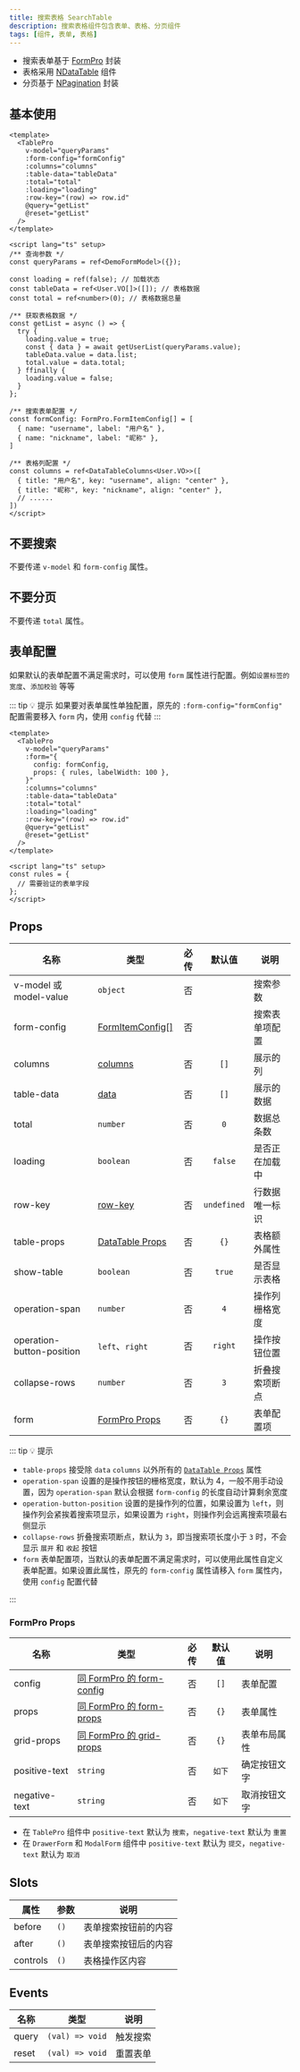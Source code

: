 ```yaml
---
title: 搜索表格 SearchTable
description: 搜索表格组件包含表单、表格、分页组件
tags: [组件, 表单, 表格]
---
```


- 搜索表单基于 [FormPro](/components/form-pro) 封装
- 表格采用 [NDataTable](https://www.naiveui.com/zh-CN/os-theme/components/data-table) 组件
- 分页基于 [NPagination](https://www.naiveui.com/zh-CN/os-theme/components/pagination) 封装

## 基本使用

```vue [vue]
<template>
  <TablePro
    v-model="queryParams"
    :form-config="formConfig"
    :columns="columns"
    :table-data="tableData"
    :total="total"
    :loading="loading"
    :row-key="(row) => row.id"
    @query="getList"
    @reset="getList"
  />
</template>

<script lang="ts" setup>
/** 查询参数 */
const queryParams = ref<DemoFormModel>({});

const loading = ref(false); // 加载状态
const tableData = ref<User.VO[]>([]); // 表格数据
const total = ref<number>(0); // 表格数据总量

/** 获取表格数据 */
const getList = async () => {
  try {
    loading.value = true;
    const { data } = await getUserList(queryParams.value);
    tableData.value = data.list;
    total.value = data.total;
  } ffinally {
    loading.value = false;
  }
};

/** 搜索表单配置 */
const formConfig: FormPro.FormItemConfig[] = [
  { name: "username", label: "用户名" },
  { name: "nickname", label: "昵称" },
]

/** 表格列配置 */
const columns = ref<DataTableColumns<User.VO>>([
  { title: "用户名", key: "username", align: "center" },
  { title: "昵称", key: "nickname", align: "center" },
  // ......
])
</script>
```

## 不要搜索

不要传递 `v-model` 和 `form-config` 属性。

## 不要分页

不要传递 `total` 属性。

## 表单配置

如果默认的表单配置不满足需求时，可以使用 `form` 属性进行配置。例如`设置标签的宽度`、`添加校验` 等等

::: tip 💡 提示
如果要对表单属性单独配置，原先的 `:form-config="formConfig"` 配置需要移入 `form` 内，使用 `config` 代替
:::

```vue [vue]
<template>
  <TablePro
    v-model="queryParams"
    :form="{
      config: formConfig,
      props: { rules, labelWidth: 100 },
    }"
    :columns="columns"
    :table-data="tableData"
    :total="total"
    :loading="loading"
    :row-key="(row) => row.id"
    @query="getList"
    @reset="getList"
  />
</template>

<script lang="ts" setup>
const rules = {
  // 需要验证的表单字段
};
</script>
```

## Props

| 名称 | 类型 | 必传 | 默认值 | 说明 |
| --- | --- | :--: | :--: | --- |
| v-model 或 model-value | `object` | 否 | | 搜索参数 |
| form-config | [FormItemConfig[]](/components/form-pro#formitemconfig) | 否 | | 搜索表单项配置 |
| columns | [columns](https://www.naiveui.com/zh-CN/os-theme/components/data-table#DataTable-Props) | 否 | `[]` | 展示的列 |
| table-data | [data](https://www.naiveui.com/zh-CN/os-theme/components/data-table#DataTable-Props) | 否 | `[]` | 展示的数据 |
| total | `number` | 否 | `0` | 数据总条数 |
| loading | `boolean` | 否 | `false` | 是否正在加载中 |
| row-key | [row-key](https://www.naiveui.com/zh-CN/os-theme/components/data-table#DataTable-Props) | 否 | `undefined` | 行数据唯一标识 |
| table-props | [DataTable Props](https://www.naiveui.com/zh-CN/os-theme/components/data-table#DataTable-Props) | 否 | `{}` | 表格额外属性 |
| show-table | `boolean` | 否 | `true` | 是否显示表格 |
| operation-span | `number` | 否 | `4` | 操作列栅格宽度 |
| operation-button-position | `left`、`right` | 否 | `right` | 操作按钮位置 |
| collapse-rows | `number` | 否 | `3` | 折叠搜索项断点 |
| form | [FormPro Props](/components/table-pro#formpro-props) | 否 | `{}` | 表单配置项 |

::: tip 💡 提示

- `table-props` 接受除 `data` `columns` 以外所有的 [`DataTable Props`](https://www.naiveui.com/zh-CN/os-theme/components/data-table#DataTable-Props) 属性
- `operation-span` 设置的是操作按钮的栅格宽度，默认为 4，一般不用手动设置，因为 `operation-span` 默认会根据 `form-config` 的长度自动计算剩余宽度
- `operation-button-position` 设置的是操作列的位置，如果设置为 `left`，则操作列会紧挨着搜索项显示，如果设置为 `right`，则操作列会远离搜索项最右侧显示
- `collapse-rows` 折叠搜索项断点，默认为 `3`，即当搜索项长度小于 `3` 时，不会显示 `展开` 和 `收起` 按钮
- `form` 表单配置项，当默认的表单配置不满足需求时，可以使用此属性自定义表单配置。如果设置此属性，原先的 `form-config` 属性请移入 `form` 属性内，使用 `config` 配置代替

:::

### FormPro Props

| 名称 | 类型 | 必传 | 默认值 | 说明 |
| --- | --- | :--: | :--: | --- |
| config | [同 FormPro 的 form-config](/components/form-pro#formitemconfig) | 否 | `[]` | 表单配置 |
| props | [同 FormPro 的 form-props](/components/form-pro#props)  | 否 | `{}` | 表单属性 |
| grid-props | [同 FormPro 的 grid-props](/components/form-pro#props) | 否 | `{}` | 表单布局属性 |
| positive-text | `string` | 否 | `如下` | 确定按钮文字 |
| negative-text | `string` | 否 | `如下` | 取消按钮文字 |

- 在 `TablePro` 组件中 `positive-text` 默认为 `搜索`，`negative-text` 默认为 `重置`
- 在 `DrawerForm` 和 `ModalForm` 组件中 `positive-text` 默认为 `提交`，`negative-text` 默认为 `取消`


## Slots

| 属性 | 参数 | 说明 |
| --- | --- | --- |
| before | `()` | 表单搜索按钮前的内容 |
| after | `()` | 表单搜索按钮后的内容 |
| controls | `()` | 表格操作区内容 |

## Events

| 名称 | 类型 | 说明 |
| --- | --- | --- |
| query | `(val) => void` | 触发搜索 |
| reset | `(val) => void` | 重置表单 |
